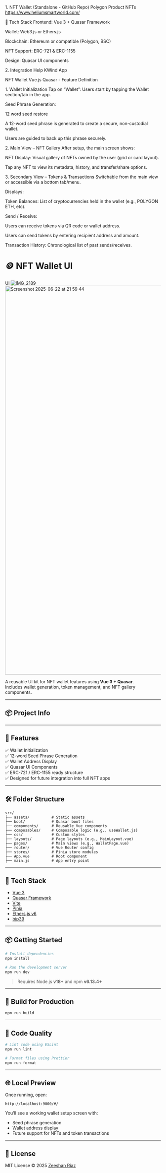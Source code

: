 1.⁠ ⁠NFT Wallet (Standalone - GitHub Repo) Polygon Product NFTs https://www.heliumsmartworld.com/

🔧 Tech Stack
Frontend: Vue 3 + Quasar Framework

Wallet: Web3.js or Ethers.js

Blockchain: Ethereum or compatible (Polygon, BSC)

NFT Support: ERC-721 & ERC-1155

Design: Quasar UI components

2.⁠ ⁠Integration Help KWind App





NFT Wallet Vue.js Quasar - Feature Definition


1.⁠ ⁠Wallet Initialization
Tap on “Wallet”: Users start by tapping the Wallet section/tab in the app.

Seed Phrase Generation:

12 word seed restore

A 12-word seed phrase is generated to create a secure, non-custodial wallet.

Users are guided to back up this phrase securely.

2.⁠ ⁠Main View – NFT Gallery
After setup, the main screen shows:

NFT Display: Visual gallery of NFTs owned by the user (grid or card layout).

Tap any NFT to view its metadata, history, and transfer/share options.

3.⁠ ⁠Secondary View – Tokens & Transactions
Switchable from the main view or accessible via a bottom tab/menu.

Displays:

Token Balances: List of cryptocurrencies held in the wallet (e.g., POLYGON ETH, etc).

Send / Receive:

Users can receive tokens via QR code or wallet address.

Users can send tokens by entering recipient address and amount.

Transaction History: Chronological list of past sends/receives.



# 🪙 NFT Wallet UI
UI
![IMG_2189](https://github.com/user-attachments/assets/0786e6b5-b327-4def-9087-2fd982d6bd58)
<img width="1254" alt="Screenshot 2025-06-22 at 21 59 44" src="https://github.com/user-attachments/assets/12cb829a-8ae3-4726-9af8-dd50c27da480" />




A reusable UI kit for NFT wallet features using **Vue 3 + Quasar**.  
Includes wallet generation, token management, and NFT gallery components.

---

## 📦 Project Info



---

## 🚀 Features

✅ Wallet Initialization  
✅ 12-word Seed Phrase Generation  
✅ Wallet Address Display  
✅ Quasar UI Components  
✅ ERC-721 / ERC-1155 ready structure  
✅ Designed for future integration into full NFT apps

---

## 🛠 Folder Structure

```
src/
├── assets/          # Static assets
├── boot/            # Quasar boot files
├── components/      # Reusable Vue components
├── composables/     # Composable logic (e.g., useWallet.js)
├── css/             # Custom styles
├── layouts/         # Page layouts (e.g., MainLayout.vue)
├── pages/           # Main views (e.g., WalletPage.vue)
├── router/          # Vue Router config
├── stores/          # Pinia store modules
├── App.vue          # Root component
├── main.js          # App entry point
```

---

## 🔧 Tech Stack

- [Vue 3](https://vuejs.org/)
- [Quasar Framework](https://quasar.dev/)
- [Vite](https://vitejs.dev/)
- [Pinia](https://pinia.vuejs.org/)
- [Ethers.js v6](https://docs.ethers.org/v6/)
- [bip39](https://github.com/bitcoinjs/bip39)

---

## 📦 Getting Started

```bash
# Install dependencies
npm install

# Run the development server
npm run dev
```

> Requires Node.js **v18+** and npm **v6.13.4+**

---

## 🔨 Build for Production

```bash
npm run build
```

---

## 🧪 Code Quality

```bash
# Lint code using ESLint
npm run lint

# Format files using Prettier
npm run format
```

---

## 🌐 Local Preview

Once running, open:

```
http://localhost:9000/#/
```

You’ll see a working wallet setup screen with:

- Seed phrase generation
- Wallet address display
- Future support for NFTs and token transactions

---

## 📄 License

MIT License © 2025 [Zeeshan Riaz](mailto:zshnriaz@gmail.com)
